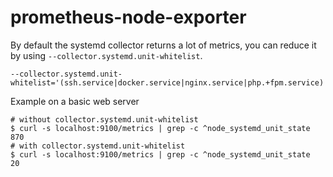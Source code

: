 # prometheus-node-exporter

By default the systemd collector returns a lot of metrics, you can reduce it by using `--collector.systemd.unit-whitelist`.

```
--collector.systemd.unit-whitelist='(ssh.service|docker.service|nginx.service|php.+fpm.service)'
``` 

Example on a basic web server

```
# without collector.systemd.unit-whitelist
$ curl -s localhost:9100/metrics | grep -c ^node_systemd_unit_state
870
# with collector.systemd.unit-whitelist
$ curl -s localhost:9100/metrics | grep -c ^node_systemd_unit_state
20
```
